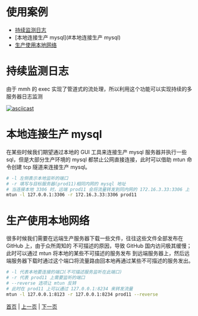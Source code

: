 # 使用案例

- [持续监测日志](#持续监测日志)
- [本地连接生产 mysql](#本地连接生产 mysql)
- [生产使用本地网络](#生产使用本地网络)

# 持续监测日志

由于 mmh 的 exec 实现了管道式的流处理，所以利用这个功能可以实现持续的多服务器日志监测

[![asciicast](https://asciinema.org/a/ImFLQGWlUgeEtOwJOPxxxxKMk.svg)](https://asciinema.org/a/ImFLQGWlUgeEtOwJOPxxxxKMk)

# 本地连接生产 mysql

在某些时候我们期望通过本地的 GUI 工具来连接生产 mysql 服务器并执行一些 sql，但是大部分生产环境的 mysql
都禁止公网直接连接，此时可以借助 mtun 命令创建 tcp 隧道来连接生产 mysql。

``` sh
# -l 左侧表示本地监听的端口
# -r 填写与目标服务器(prod11)相同内网的 mysql 地址
# 当连接本地 3306 时，远端 prod11 会将流量转发到同内网的 172.16.3.33:3306 上
mtun -l 127.0.0.1:3306 -r 172.16.3.33:3306 prod11
```

# 生产使用本地网络

很多时候我们需要在远端生产服务器下载一些文件，往往这些文件全部发布在 GitHub 上，由于众所周知的
不可描述的原因，导致 GitHub 国内访问极其缓慢；此时可以通过 mtun 将本地的某些不可描述的服务发布
到远端服务器上，然后远端服务器下载时通过这个端口将流量路由回本地再通过某些不可描述的服务发出。

``` sh
# -l 代表本地要连接的端口(不可描述服务监听在此端口)
# -r 代表 prod11 上需要监听的端口
# --reverse 选项让 mtun 反转
# 此时在 prod11 上可以通过 127.0.0.1:8234 来转发流量
mtun -l 127.0.0.1:8123 -r 127.0.0.1:8234 prod11 --reverse
```

[首页](.) | [上一页](build) | [下一页](q_a)
